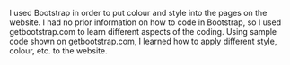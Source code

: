 I used Bootstrap in order to put colour and style into the pages on the website. I had no prior information on how to code in Bootstrap,
so I used getbootstrap.com to learn different aspects of the coding. Using sample code shown on getbootstrap.com, I learned how to apply
different style, colour, etc. to the website.
